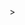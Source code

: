 <!DOCTYPE html>
<html>
<head>
	<meta charset="utf-8">
	<title>String algorithms</title>
</head>
<body>

</body>
</html>>